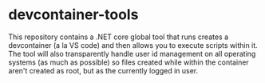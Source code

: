 # devcontainer-tools

This repository contains a .NET core global tool that runs creates a devcontainer (a la VS code) and then allows you to execute scripts within it. The tool will also transparently handle user id management on all operating systems (as much as possible) so files created while within the container aren't created as root, but as the currently logged in user.